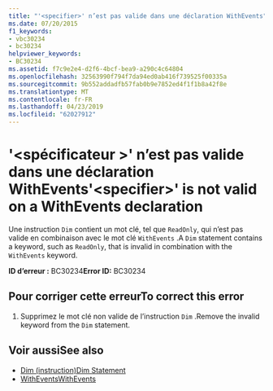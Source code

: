 ```yaml
---
title: "'<specifier>' n’est pas valide dans une déclaration WithEvents"
ms.date: 07/20/2015
f1_keywords:
- vbc30234
- bc30234
helpviewer_keywords:
- BC30234
ms.assetid: f7c9e2e4-d2f6-4bcf-bea9-a290c4c64804
ms.openlocfilehash: 32563990f794f7da94ed0ab416f739525f00335a
ms.sourcegitcommit: 9b552addadfb57fab0b9e7852ed4f1f1b8a42f8e
ms.translationtype: MT
ms.contentlocale: fr-FR
ms.lasthandoff: 04/23/2019
ms.locfileid: "62027912"
---
```

# <a name="specifier-is-not-valid-on-a-withevents-declaration"></a><span data-ttu-id="fc11f-102">'\<spécificateur >' n’est pas valide dans une déclaration WithEvents</span><span class="sxs-lookup"><span data-stu-id="fc11f-102">'\<specifier>' is not valid on a WithEvents declaration</span></span>
<span data-ttu-id="fc11f-103">Une instruction `Dim` contient un mot clé, tel que `ReadOnly`, qui n’est pas valide en combinaison avec le mot clé `WithEvents` .</span><span class="sxs-lookup"><span data-stu-id="fc11f-103">A `Dim` statement contains a keyword, such as `ReadOnly`, that is invalid in combination with the `WithEvents` keyword.</span></span>  
  
 <span data-ttu-id="fc11f-104">**ID d’erreur :** BC30234</span><span class="sxs-lookup"><span data-stu-id="fc11f-104">**Error ID:** BC30234</span></span>  
  
## <a name="to-correct-this-error"></a><span data-ttu-id="fc11f-105">Pour corriger cette erreur</span><span class="sxs-lookup"><span data-stu-id="fc11f-105">To correct this error</span></span>  
  
1. <span data-ttu-id="fc11f-106">Supprimez le mot clé non valide de l’instruction `Dim` .</span><span class="sxs-lookup"><span data-stu-id="fc11f-106">Remove the invalid keyword from the `Dim` statement.</span></span>  
  
## <a name="see-also"></a><span data-ttu-id="fc11f-107">Voir aussi</span><span class="sxs-lookup"><span data-stu-id="fc11f-107">See also</span></span>

- [<span data-ttu-id="fc11f-108">Dim (instruction)</span><span class="sxs-lookup"><span data-stu-id="fc11f-108">Dim Statement</span></span>](../../visual-basic/language-reference/statements/dim-statement.md)
- [<span data-ttu-id="fc11f-109">WithEvents</span><span class="sxs-lookup"><span data-stu-id="fc11f-109">WithEvents</span></span>](../../visual-basic/language-reference/modifiers/withevents.md)
